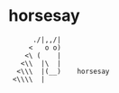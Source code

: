 # horsesay

          ./|,,/|
         <   o o)
        <\ (    |
       <\\  |\  |
      <\\\  |(__)    horsesay
     <\\\\  |
